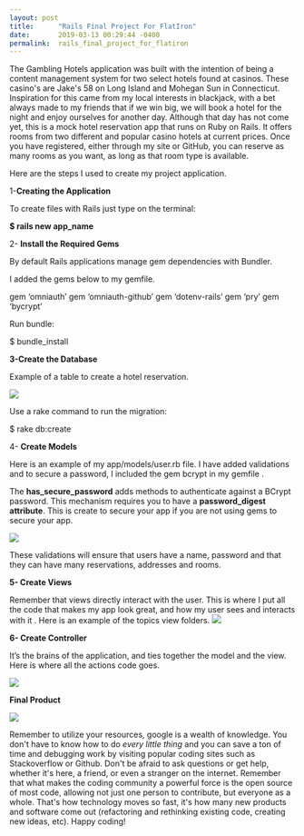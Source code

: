 ```yaml
---
layout: post
title:      "Rails Final Project For FlatIron"
date:       2019-03-13 00:29:44 -0400
permalink:  rails_final_project_for_flatiron
---
```



The Gambling Hotels application was built with the intention of being a content management system for two select hotels found at casinos. These casino's are Jake's 58 on Long Island and Mohegan Sun in Connecticut. Inspiration for this came from my local interests in blackjack, with a bet always made to my friends that if we win big, we will book a hotel for the night and enjoy ourselves for another day. Although that day has not come yet, this is a mock hotel reservation app that runs on Ruby on Rails. It offers rooms from two different and popular casino hotels at current prices. Once you have registered, either through my site or GitHub, you can reserve as many rooms as you want, as long as that room type is available.

Here are the steps I used to create my project application.

1-**Creating the Application**

To create files with Rails just type on the terminal:

**$ rails new app_name**

2- **Install the Required Gems**

By default Rails applications manage gem dependencies with Bundler. 

I added the gems below to my gemfile.

gem ‘omniauth’
gem ‘omniauth-github’
gem ‘dotenv-rails’
gem ‘pry’
gem ‘bycrypt’

Run bundle:

$ bundle_install

**3-Create the Database**

Example of a table to create a hotel reservation.

![]((https://i.imgur.com/TEqgLTN.png))

Use a rake command to run the migration:

$ rake db:create


4- **Create Models**


Here is an example of my app/models/user.rb file. I have added validations and to secure a password, I included the gem bcrypt in my gemfile .

The **has_secure_password** adds methods to authenticate against a BCrypt password. This mechanism requires you to have a **password_digest attribute**. This is create to secure your app if you are not using gems to secure your app.

![]([Imgur](https://i.imgur.com/cplRv22.png))


These validations will ensure that users have a name, password and that they can have many reservations, addresses and rooms.

**5- Create Views**

Remember that views directly interact with the user. This is where I put all the code that makes my app look great, and how my user sees and interacts with it . Here is an example of the topics view folders.
![]([Imgur](https://i.imgur.com/cLGfokf.png))

**6- Create Controller**

It’s the brains of the application, and ties together the model and the view. Here is where all the actions code goes. 

![]([Imgur](https://i.imgur.com/6NrQsJe.png))

**Final Product**

![](https://i.imgur.com/aq9yqAN.jpg)


Remember to utilize your resources, google is a wealth of knowledge. You don't have to know how to do *every little thing* and you can save a ton of time and debugging work by visiting popular coding sites such as Stackoverflow or Github. Don't be afraid to ask questions or get help, whether it's here, a friend, or even a stranger on the internet. Remember that what makes the coding community a powerful force is the open source of most code, allowing not just one person to contribute, but everyone as a whole. That's how technology moves so fast, it's how many new products and software come out (refactoring and rethinking existing code, creating new ideas, etc).  Happy coding!


